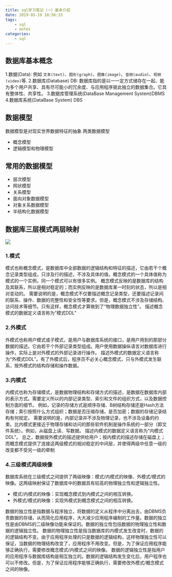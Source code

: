 ```yaml
---
title: sql学习笔记（一）基本介绍
date: 2019-05-19 18:58:33
tags:
    - sql
    - notes
categories:
    - sql
---
```

## 数据库基本概念
1.数据(Data): 例如 `文本(text)`、`图形(graph)`、`图像(image)`、`音频(audio)`、`视频(video)`等.
2.数据库(Database) DB: 数据库指的是以一一定方式储存在一起、能为多个用户共享、具有尽可能小的冗余度、与应用程序彼此独立的数据集合。它具有整体性、共享性。
3.数据库管理系统(DataBase Management System)DBMS
4.数据库系统(DataBase System) DBS
## 数据模型
数据模型是对现实世界数据特征的抽象
两类数据模型
- 概念模型
- 逻辑模型和物理模型

## 常用的数据模型
- 层次模型
- 网状模型
- 关系模型
- 面向对象数据模型
- 对象关系数据模型
- 半结构化数据模型

## 数据库三层模式两层映射
![](https://i.loli.net/2019/05/19/5ce13e959a10359924.png)
### 1.模式
模式也称概念模式，是数据库中全部数据的逻辑结构和特征的描述，它由若干个概念记录类型组成，只涉及行的描述，不涉及具体的值。概念模式的一个具体值称为模式的一个实例，同一个模式可以有很多实例。
概念模式反映的是数据库的结构及其联系，所以是相对稳定的；而实例反映的是数据库某一时刻的状态，所以是相对变动的。
需要说明的是，概念模式不仅要描述概念记录类型，还要描述记录间的联系、操作、数据的完整性和安全性等要求。但是，概念模式不涉及存储结构、访问技术等细节。只有这样，概念模式才算做到了“物理数据独立性”。
描述概念模式的数据定义语言称为“模式DDL”
### 2.外模式
外模式也称用户模式或子模式，是用户与数据库系统的接口，是用户用到的那部分数据的描述。它由若干个外部记录类型组成。用户使用数据操纵语言对数据库进行操作，实际上是对外模式的外部记录进行操作。
描述外模式的数据定义语言称为“外模式DDL”。有了外模式后，程序员不必关心概念模式，只与外模式发生联系，按外模式的结构存储和操作数据。
### 3.内模式
内模式也称为存储模式，是数据物理结构和存储方式的描述，是数据在数据库内部的表示方式。需要定义所以的内部记录类型、索引和文件的组织方式，以及数据控制方面的细节。
例如，记录的存储方式是顺序存储、B树结构存储还是Hash方法存储；索引按照什么方式组织；数据是否压缩存储，是否加密；数据的存储记录结构有何规定。
需要说明的是，内部记录并不涉及物理记录，也不涉及设备的约束。比内模式更接近于物理存储和访问的那些软件机制是操作系统的一部分（即文件系统）。例如，从磁盘上读、写数据。
描述内模式的数据定义语言称为“内模式DDL”。
总之，数据按外模式的描述提供给用户；按内模式的描述存储在磁盘上；而概念模式提供了连接这两级模式的相对稳定的中间层，并使得两级中任意一级的改变都不受另一级的牵制
### 4.三级模式两级映像
数据库系统在三级模式之间提供了两级映像：模式/内模式的映像、外模式/模式的映像。这两级映射保证了数据库中的数据具有较高的物理独立性和逻辑独立性。

- 模式/内模式的映像：实现概念模式到内模式之间的相互转换。
- 外模式/模式的映像：实现外模式到概念模式之间的相互转换。

数据的独立性是指数据与程序独立，将数据的定义从程序中分离出去，由DBMS负责数据的存储，从而简化应用程序，大大减少应用程序编制的工作量。数据的独立性是由DBMS的二级映像功能来保证的。数据的独立性包括数据的物理独立性和数据的逻辑独立性。
数据的物理独立性是指当数据库的内模式发生改变时，数据的的逻辑结构不变。由于应用程序处理的只是数据的逻辑结构，这样物理独立性可以保证，当数据的物理结构改变了，应用程序不用改变。但是，为了保证应用程序能够正确执行，需要修改概念模式/内模式之间的映像。
数据的逻辑独立性是指用户的应用程序与数据库结构是相互独立的。数据的逻辑结构发生变化后，用户程序也可以不修改。但是，为了保证应用程序能够正确执行，需要修改外模式/概念模式之间的映像。
